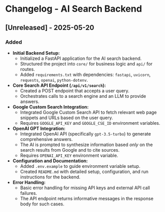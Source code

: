 # Changelog - AI Search Backend

## [Unreleased] - 2025-05-20

### Added

*   **Initial Backend Setup:**
    *   Initialized a FastAPI application for the AI search backend.
    *   Structured the project into `core/` for business logic and `api/` for routes.
    *   Added `requirements.txt` with dependencies: `fastapi`, `uvicorn`, `requests`, `openai`, `python-dotenv`.
*   **Core Search API Endpoint (`/api/v1/search`):**
    *   Created a POST endpoint that accepts a user query.
    *   Orchestrates calls to a search engine and an LLM to provide answers.
*   **Google Custom Search Integration:**
    *   Integrated Google Custom Search API to fetch relevant web page snippets and URLs based on the user query.
    *   Requires `GOOGLE_API_KEY` and `GOOGLE_CSE_ID` environment variables.
*   **OpenAI GPT Integration:**
    *   Integrated OpenAI API (specifically `gpt-3.5-turbo`) to generate comprehensive answers.
    *   The AI is prompted to synthesize information based *only* on the search results from Google and to cite sources.
    *   Requires `OPENAI_API_KEY` environment variable.
*   **Configuration and Documentation:**
    *   Added `.env.example` to guide environment variable setup.
    *   Created `README.md` with detailed setup, configuration, and run instructions for the backend.
*   **Error Handling:**
    *   Basic error handling for missing API keys and external API call failures.
    *   The API endpoint returns informative messages in the response body for such cases.
